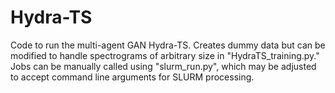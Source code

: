 # Hydra-TS

Code to run the multi-agent GAN Hydra-TS.  Creates dummy data but can be modified to handle spectrograms of arbitrary size in "HydraTS_training.py."  Jobs can be manually called using "slurm_run.py", which may be adjusted to accept command line arguments for SLURM processing.

